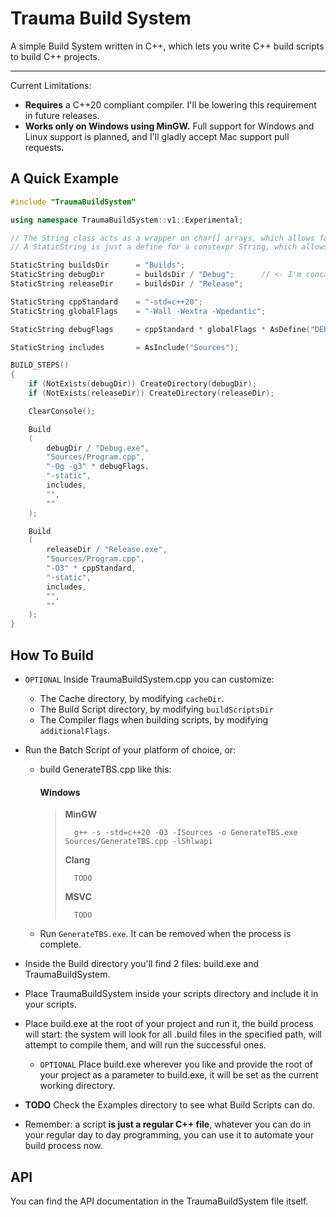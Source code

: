 # Trauma Build System

A simple Build System written in C++, which lets you write C++ build scripts to build C++ projects.

---

Current Limitations:
- **Requires** a C++20 compliant compiler. I'll be lowering this requirement in future releases.
- **Works only on Windows using MinGW.** Full support for Windows and Linux support is planned, and I'll gladly accept Mac support pull requests.

## A Quick Example

```cpp
#include "TraumaBuildSystem"

using namespace TraumaBuildSystem::v1::Experimental;

// The String class acts as a wrapper on char[] arrays, which allows for easier strings operations.
// A StaticString is just a define for a constexpr String, which allows to optimize out most of the String processing operations.

StaticString buildsDir      = "Builds";
StaticString debugDir       = buildsDir / "Debug";      // <- I'm concatenating Builds and Debug with a /, resulting in Builds/Debug!
StaticString releaseDir     = buildsDir / "Release";

StaticString cppStandard    = "-std=c++20";
StaticString globalFlags    = "-Wall -Wextra -Wpedantic";

StaticString debugFlags     = cppStandard * globalFlags * AsDefine("DEBUG_BUILD"); // <- the * indicates a concatenation with a white space in-between.

StaticString includes       = AsInclude("Sources");

BUILD_STEPS()
{
    if (NotExists(debugDir)) CreateDirectory(debugDir);
    if (NotExists(releaseDir)) CreateDirectory(releaseDir);

    ClearConsole();

    Build
    (
        debugDir / "Debug.exe",
        "Sources/Program.cpp",
        "-Og -g3" * debugFlags,
        "-static",
        includes,
        "",
        ""
    );

    Build
    (
        releaseDir / "Release.exe",
        "Sources/Program.cpp",
        "-O3" * cppStandard,
        "-static",
        includes,
        "",
        ""
    );
}
```

## How To Build

- `OPTIONAL` Inside TraumaBuildSystem.cpp you can customize:
    - The Cache directory, by modifying `cacheDir`.
    - The Build Script directory, by modifying `buildScriptsDir`
    - The Compiler flags when building scripts, by modifying `additionalFlags`.

- Run the Batch Script of your platform of choice, or:

    - build GenerateTBS.cpp like this:

        #### Windows

        > **MinGW**
        >
        >       g++ -s -std=c++20 -O3 -ISources -o GenerateTBS.exe Sources/GenerateTBS.cpp -lShlwapi
        >
        > **Clang**
        >
        >       TODO
        >
        > **MSVC**
        >
        >       TODO

    - Run `GenerateTBS.exe`. It can be removed when the process is complete.

- Inside the Build directory you'll find 2 files: build.exe and TraumaBuildSystem.

- Place TraumaBuildSystem inside your scripts directory and include it in your scripts.

- Place build.exe at the root of your project and run it, the build process will start: the system will look for all .build files in the specified path, will attempt to compile them, and will run the successful ones.

    - `OPTIONAL` Place build.exe wherever you like and provide the root of your project as a parameter to build.exe, it will be set as the current working directory.

- **TODO** Check the Examples directory to see what Build Scripts can do.

- Remember: a script **is just a regular C++ file**, whatever you can do in your regular day to day programming, you can use it to automate your build process now.

## API

You can find the API documentation in the TraumaBuildSystem file itself.
